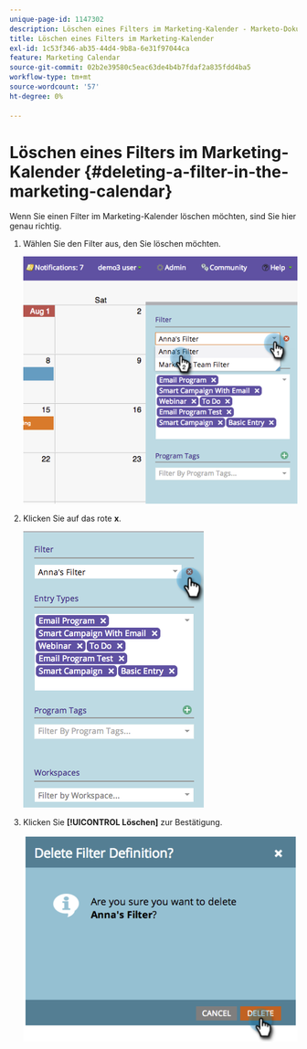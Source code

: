 ```yaml
---
unique-page-id: 1147302
description: Löschen eines Filters im Marketing-Kalender - Marketo-Dokumente - Produktdokumentation
title: Löschen eines Filters im Marketing-Kalender
exl-id: 1c53f346-ab35-44d4-9b8a-6e31f97044ca
feature: Marketing Calendar
source-git-commit: 02b2e39580c5eac63de4b4b7fdaf2a835fdd4ba5
workflow-type: tm+mt
source-wordcount: '57'
ht-degree: 0%

---
```


# Löschen eines Filters im Marketing-Kalender {#deleting-a-filter-in-the-marketing-calendar}

Wenn Sie einen Filter im Marketing-Kalender löschen möchten, sind Sie hier genau richtig.

1. Wählen Sie den Filter aus, den Sie löschen möchten.

   ![](assets/image2014-9-24-11-3a27-3a32.png)

1. Klicken Sie auf das rote **x**.

   ![](assets/image2014-9-24-11-3a27-3a36.png)

1. Klicken Sie **[!UICONTROL Löschen]** zur Bestätigung.

   ![](assets/image2014-9-24-11-3a27-3a42.png)
